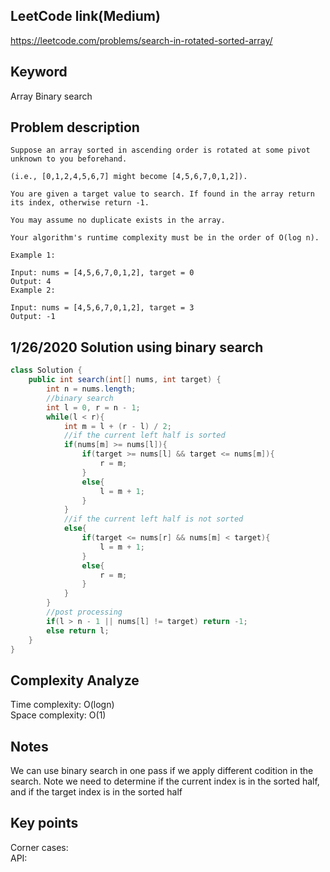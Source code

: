 ## LeetCode link(Medium)
https://leetcode.com/problems/search-in-rotated-sorted-array/

## Keyword
Array Binary search

## Problem description
```
Suppose an array sorted in ascending order is rotated at some pivot unknown to you beforehand.

(i.e., [0,1,2,4,5,6,7] might become [4,5,6,7,0,1,2]).

You are given a target value to search. If found in the array return its index, otherwise return -1.

You may assume no duplicate exists in the array.

Your algorithm's runtime complexity must be in the order of O(log n).

Example 1:

Input: nums = [4,5,6,7,0,1,2], target = 0
Output: 4
Example 2:

Input: nums = [4,5,6,7,0,1,2], target = 3
Output: -1
```
## 1/26/2020 Solution using binary search

```java
class Solution {
    public int search(int[] nums, int target) {
        int n = nums.length;
        //binary search
        int l = 0, r = n - 1;
        while(l < r){
            int m = l + (r - l) / 2;
            //if the current left half is sorted
            if(nums[m] >= nums[l]){
                if(target >= nums[l] && target <= nums[m]){
                    r = m;
                }
                else{
                    l = m + 1;
                }
            }
            //if the current left half is not sorted
            else{
                if(target <= nums[r] && nums[m] < target){
                    l = m + 1;
                }
                else{
                    r = m;
                }
            }
        }
        //post processing
        if(l > n - 1 || nums[l] != target) return -1;
        else return l;
    }
}
```

## Complexity Analyze
Time complexity: O(logn)\
Space complexity: O(1)

## Notes
We can use binary search in one pass if we apply different codition in the search. Note we need to determine if the current index is in the sorted half, and if the target index is in the sorted half

## Key points
Corner cases:\
API:

